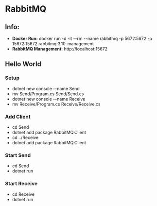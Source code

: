 # RabbitMQ 

## Info:
- **Docker Run:** docker run -d -it --rm --name rabbitmq -p 5672:5672 -p 15672:15672 rabbitmq:3.10-management
- **RabbitMQ Management:** http://localhost:15672

## Hello World

### Setup
- dotnet new console --name Send
- mv Send/Program.cs Send/Send.cs
- dotnet new console --name Receive
- mv Receive/Program.cs Receive/Receive.cs

### Add Client
- cd Send
- dotnet add package RabbitMQ.Client
- cd ../Receive
- dotnet add package RabbitMQ.Client

### Start Send

- cd Send
- dotnet run

### Start Receive
- cd Receive
- dotnet run